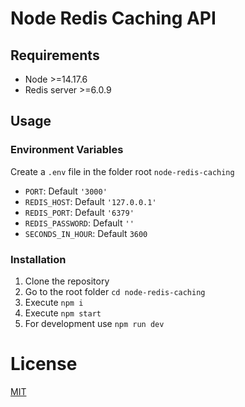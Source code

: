# Node Redis Caching API

## Requirements

- Node >=14.17.6
- Redis server >=6.0.9

## Usage

### Environment Variables

Create a `.env` file in the folder root `node-redis-caching`

- `PORT`: Default `'3000'`
- `REDIS_HOST`: Default `'127.0.0.1'`
- `REDIS_PORT`: Default `'6379'`
- `REDIS_PASSWORD`: Default `''`
- `SECONDS_IN_HOUR`: Default `3600`

### Installation

1. Clone the repository
2. Go to the root folder `cd node-redis-caching`
3. Execute `npm i`
4. Execute `npm start`
5. For development use `npm run dev`

# License

[MIT](https://github.com/LuisFuenTech/node-redis-caching/blob/master/LICENSE)
